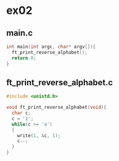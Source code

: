 # ex02

## main.c

```c++
int main(int argc, char* argv[]){
  ft_print_reverse_alphabet();
  return 0;
}
```

## ft_print_reverse_alphabet.c

```c++
#include <unistd.h>

void ft_print_reverse_alphabet(void){
  char c;
  c = 'z';
  while(c >= 'a')
  {
    write(1, &c, 1);
    c--;
  }
}
```
